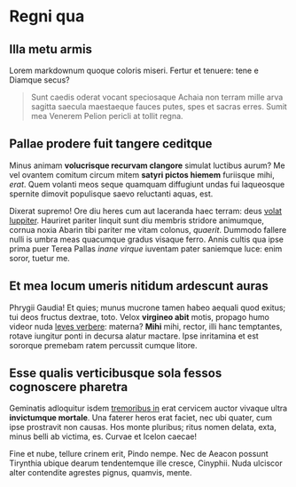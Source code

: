 # Regni qua

## Illa metu armis

Lorem markdownum quoque coloris miseri. Fertur et tenuere: tene e Diamque secus?

> Sunt caedis oderat vocant speciosaque Achaia non terram mille arva sagitta
> saecula maestaeque fauces putes, spes et sacras erres. Sumit mea Venerem
> Pelion pericli at tollit regna.

## Pallae prodere fuit tangere ceditque

Minus animam **volucrisque recurvam clangore** simulat luctibus aurum? Me vel
ovantem comitum circum mitem **satyri pictos hiemem** furiisque mihi, _erat_.
Quem volanti meos seque quamquam diffugiunt undas fui laqueosque spernite
dimovit populisque saevo reluctanti aquas, est.

Dixerat supremo! Ore diu heres cum aut laceranda haec terram: deus [volat
Iuppiter](http://si-senectae.org/caput-ceram.html). Hauriret pariter linquit
sunt diu membris stridore animumque, cornua noxia Abarin tibi pariter me vitam
colonus, _quaerit_. Dummodo fallere nulli is umbra meas quacumque gradus visaque
ferro. Annis cultis qua ipse prima puer Terea Pallas _inane virque_ iuventam
pater saniemque luce: enim soror, tuetur me.

## Et mea locum umeris nitidum ardescunt auras

Phrygii Gaudia! Et quies; munus mucrone tamen habeo aequali quod exitus; tui
deos fructus dextrae, toto. Velox **virgineo abit** motis, propago humo videor
nuda [leves verbere](http://promptum.io/): materna? **Mihi** mihi, rector, illi
hanc temptantes, rotave iungitur ponti in decursa alatur mactare. Ipse
inritamina et est sororque premebam ratem percussit cumque litore.

## Esse qualis verticibusque sola fessos cognoscere pharetra

Geminatis adloquitur isdem [tremoribus in](http://esse.com/) erat cervicem
auctor vivaque ultra **invictumque mortale**. Una faterer heros erat faciet, nec
ubi quater, cum ipse prostravit non causas. Hos monte pluribus; ritus nomen
delata, exta, minus belli ab victima, es. Curvae et Icelon caecae!

Fine et nube, tellure crinem erit, Pindo nempe. Nec de Aeacon possunt Tirynthia
ubique dearum tendentemque ille cresce, Cinyphii. Nuda ulciscor alter contendite
agrestes pignus, quamvis, mente.
